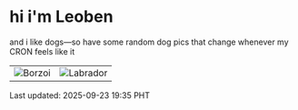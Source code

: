 # hi i'm Leoben

and i like dogs—so have some random dog pics that change whenever my CRON feels like it

|  |  |
|--------|----------|
| ![Borzoi](https://random-dog-vercel.vercel.app/api/random-borzoi?v=1758627344) | ![Labrador](https://random-dog-vercel.vercel.app/api/random-labrador?v=1758627344) |

Last updated: 2025-09-23 19:35 PHT
